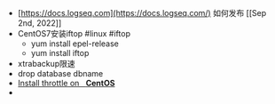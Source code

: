 - [https://docs.logseq.com](https://docs.logseq.com/) 如何发布 [[Sep 2nd, 2022]]
- CentOS7安装iftop #linux #iftop
	- yum install epel-release
	- yum install iftop
- xtrabackup限速
- drop database dbname
- [Install throttle  on   **CentOS**](https://snapcraft.io/install/throttle/centos)
-